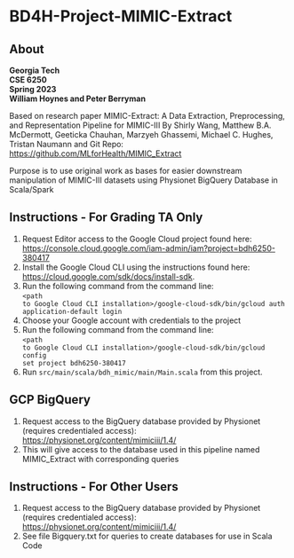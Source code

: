 # BD4H-Project-MIMIC-Extract

## About
<b>Georgia Tech
<br>CSE 6250
<br>Spring 2023
<br>William Hoynes and Peter Berryman</b>

Based on research paper MIMIC-Extract: A Data Extraction, Preprocessing, and
Representation Pipeline for MIMIC-III By Shirly Wang, Matthew B.A. McDermott, Geeticka Chauhan, 
Marzyeh Ghassemi, Michael C. Hughes, Tristan Naumann and Git Repo: https://github.com/MLforHealth/MIMIC_Extract

Purpose is to use original work as bases for easier downstream manipulation of MIMIC-III datasets using Physionet BigQuery Database in Scala/Spark

## Instructions - For Grading TA Only
1. Request Editor access to the Google Cloud project found here: https://console.cloud.google.com/iam-admin/iam?project=bdh6250-380417
2. Install the Google Cloud CLI using the instructions found here: https://cloud.google.com/sdk/docs/install-sdk.
3. Run the following command from the command line:<br><code>\<path to Google Cloud CLI installation\>/google-cloud-sdk/bin/gcloud auth application-default login</code><br>
4. Choose your Google account with credentials to the project<br>
5. Run the following command from the command line:<br><code>\<path to Google Cloud CLI installation\>/google-cloud-sdk/bin/gcloud config set project bdh6250-380417</code>
6. Run <code>src/main/scala/bdh_mimic/main/Main.scala</code> from this project.
## GCP BigQuery
1. Request access to the BigQuery database provided by Physionet (requires credentialed access): https://physionet.org/content/mimiciii/1.4/
2. This will give access to the database used in this pipeline named MIMIC_Extract with corresponding queries

## Instructions - For Other Users
1. Request access to the BigQuery database provided by Physionet (requires credentialed access): https://physionet.org/content/mimiciii/1.4/
2. See file Bigquery.txt for queries to create databases for use in Scala Code
